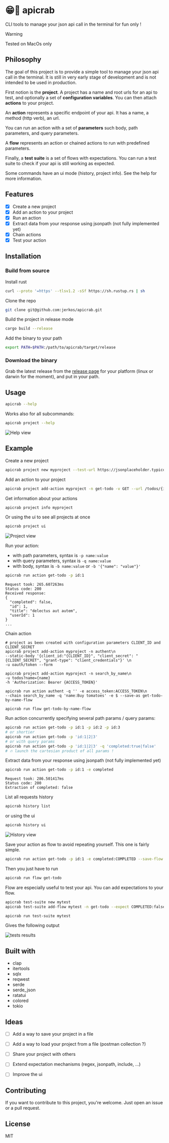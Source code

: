# 😁🦀 apicrab
CLI tools to manage your json api call in the terminal for fun only !

> [!WARNING]
> Tested on MacOs only

## Philosophy

The goal of this project is to provide a simple tool to manage your json api call in the
terminal. It is still in very early stage of development and is not intended to be used in
production.

First notion is the **project**. A project has a name and root urls for an api to test, and
optionally a set of **configuration variables**. You can then attach **actions** to your
project.

An **action** represents a specific endpoint of your api. It has a name, a method (http verb), 
an url.

You can run an action with a set of **parameters** such body, path parameters, and query 
parameters.

A **flow** represents an action or chained actions to run with predefined parameters.

Finally, a **test suite** is a set of flows with expectations. You can run a test suite to
check if your api is still working as expected.

Some commands have an ui mode (history, project info). See the help for more information.

## Features
- [x] Create a new project
- [x] Add an action to your project
- [x] Run an action
- [x] Extract data from your response using jsonpath (not fully implemented yet)
- [x] Chain actions
- [x] Test your action

## Installation
### Build from source
Install rust
```bash
curl --proto '=https' --tlsv1.2 -sSf https://sh.rustup.rs | sh
```
Clone the repo
```bash
git clone git@github.com:jerkos/apicrab.git
```
Build the project in release mode
```bash
cargo build --release
```
Add the binary to your path
```bash
export PATH=$PATH:/path/to/apicrab/target/release
```

### Download the binary

Grab the latest release from the [release page](https://github.com/jerkos/apicrab/releases)
for your platform (linux or darwin for the moment), and put in your path.

## Usage
```bash
apicrab --help
```
Works also for all subcommands:
```bash
apicrab project --help
```
![Help view](img/help.png "Help view")


## Example

Create a new project
```bash
apicrab project new myproject --test-url https://jsonplaceholder.typicode.com

```

Add an action to your project
```bash
apicrab project add-action myproject -n get-todo -v GET --url /todos/{id}
```

Get information about  your actions
```bash
apicrab project info myproject
```
Or using the ui to see all projects at once
```bash
apicrab project ui
```
![Project view](img/project_view.png "Project view")


Run your action:
- with path parameters, syntax is `-p name:value`
- with query parameters, syntax is `-q name:value`
- with body, syntax is `-b name:value` or `-b '{"name": "value"}'`
```bash
apicrab run action get-todo -p id:1
```
```
Request took: 265.607263ms
Status code: 200
Received response: 
{
  "completed": false,
  "id": 1,
  "title": "delectus aut autem",
  "userId": 1
}
...
```

Chain action
```
# project as been created with configuration parameters CLIENT_ID and CLIENT_SECRET
apicrab project add-action myproject -n authent\n
--static-body '{client_id:"{CLIENT_ID}", "client_secret": "{CLIENT_SECRET", "grant-type": "client_credentials"}' \n
-u oauth/token --form

apicrab project add-action myproject -n search_by_name\n
-u todos?name={name}
-h 'Authorization: Bearer {ACCESS_TOKEN}'

apicrab run action authent -q '' -e access_token:ACCESS_TOKEN\n
--chain search_by_name -q 'name:Buy tomatoes' -e $ --save-as get-todo-by-name-flow

apicrab run flow get-todo-by-name-flow
```

Run action concurrently specifying several path params / query params:
```bash
apicrab run action get-todo -p id:1 -p id:2 -p id:3
# or shortier
apicrab run action get-todo -p 'id:1|2|3'
# or with query params
apicrab run action get-todo -p 'id:1|2|3' -q 'completed:true|false'
# 🔥 launch the cartesian product of all params !
```

Extract data from your response using jsonpath (not fully implemented yet)
```bash
apicrab run action get-todo -p id:1 -e completed
```
```
Request took: 286.501417ms
Status code: 200
Extraction of completed: false 
```

List all requests history
```bash
apicrab history list
```
or using the ui
```bash
apicrab history ui
```
![History view](img/history.png "History view")

Save your action as flow to avoid repeating yourself. This one is fairly simple.
```bash
apicrab run action get-todo -p id:1 -e completed:COMPLETED --save-flow get-todo
```

Then you just have to run
```bash
apicrab run flow get-todo
```

Flow are especially useful to test your api. You can add expectations to your flow.
```bash
apicrab test-suite new mytest
apicrab test-suite add-flow mytest -n get-todo --expect COMPLETED:false --expect STATUS_CODE:200

apicrab run test-suite mytest
```
Gives the following output

![tests results](img/tests.png "Test results")

## Built with
- clap
- itertools
- sqlx
- reqwest
- serde
- serde_json
- ratatui
- colored
- tokio

## Ideas

- [ ] Add a way to save your project in a file
- [ ] Add a way to load your project from a file (postman collection ?)
- [ ] Share your project with others
- [ ] Extend expectation mechanisms (regex, jsonpath, include, ...)
- [ ] Improve the ui


## Contributing

If you want to contribute to this project, you're welcome. Just open an issue or a pull request.

## License
MIT
